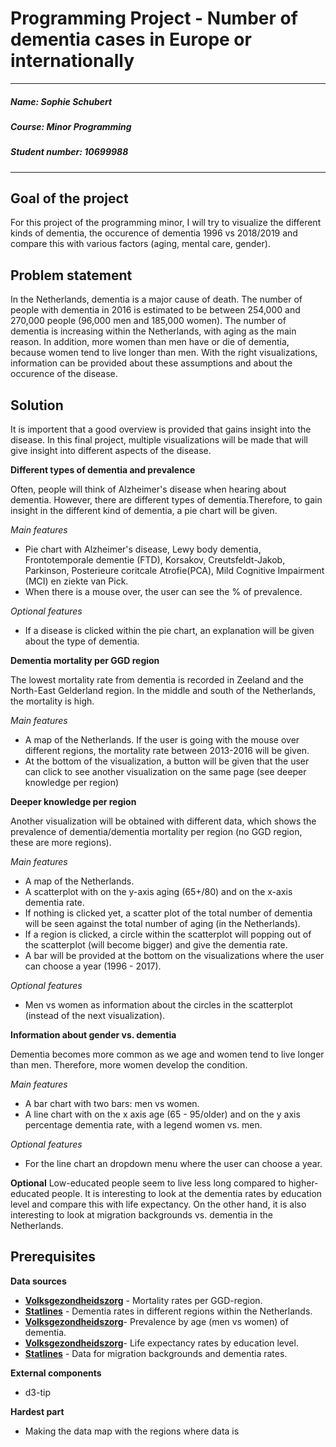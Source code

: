 # Programming Project - Number of dementia cases in Europe or internationally

---

##### Name: Sophie Schubert
##### Course: Minor Programming
##### Student number: 10699988

---

__Goal of the project__
---
For this project of the programming minor, I will try to visualize the different kinds of dementia, the occurence of dementia 1996 vs 2018/2019 and compare this with various factors (aging, mental care, gender).

__Problem statement__
---
In the Netherlands, dementia is a major cause of death. The number of people with dementia in 2016 is estimated to be between 254,000 and 270,000 people (96,000 men and 185,000 women). The number of dementia is increasing within the Netherlands, with aging as the main reason. In addition, more women than men have or die of dementia, because women tend to live longer than men. With the right visualizations, information can be provided about these assumptions and about the occurence of the disease.

__Solution__
---
It is importent that a good overview is provided that gains insight into the disease. In this final project, multiple visualizations will be made that will give insight into different aspects of the disease.

**Different types of dementia and prevalence**

Often, people will think of Alzheimer's disease when hearing about dementia. However, there are different types of dementia.Therefore, to gain insight in the different kind of dementia, a pie chart will be given.

*Main features*
- Pie chart with Alzheimer's disease, Lewy body dementia, Frontotemporale dementie (FTD), Korsakov, Creutsfeldt-Jakob, Parkinson, Posterieure coritcale Atrofie(PCA), Mild Cognitive Impairment (MCI) en ziekte van Pick.
- When there is a mouse over, the user can see the % of prevalence.

*Optional features*
- If a disease is clicked within the pie chart, an explanation will be given about the type of dementia.

**Dementia mortality per GGD region**

The lowest mortality rate from dementia is recorded in Zeeland and the North-East Gelderland region. In the middle and south of the Netherlands, the mortality is high.

*Main features*
- A map of the Netherlands. If the user is going with the mouse over different regions, the mortality rate between 2013-2016 will be given.
- At the bottom of the visualization, a button will be given that the user can click to see another visualization on the same page (see deeper knowledge per region)

**Deeper knowledge per region**

Another visualization will be obtained with different data, which shows the prevalence of dementia/dementia mortality per region (no GGD region, these are more regions).

*Main features*
- A map of the Netherlands.
- A scatterplot with on the y-axis aging (65+/80) and on the x-axis dementia rate.
- If nothing is clicked yet, a scatter plot of the total number of dementia will be seen against the total number of aging (in the Netherlands).
- If a region is clicked, a circle within the scatterplot will popping out of the scatterplot (will become bigger) and give the dementia rate.
- A bar will be provided at the bottom on the visualizations where the user can choose a year (1996 - 2017).

*Optional features*
- Men vs women as information about the circles in the scatterplot (instead of the next visualization).

**Information about gender vs. dementia**

Dementia becomes more common as we age and women tend to live longer than men. Therefore, more women develop the condition.

*Main features*
- A bar chart with two bars: men vs women.
- A line chart with on the x axis age (65 - 95/older) and on the y axis percentage dementia rate, with a legend women vs. men.

*Optional features*
- For the line chart an dropdown menu where the user can choose a year.

**Optional**
Low-educated people seem to live less long compared to higher-educated people. It is interesting to look at the dementia rates by education level and compare this with life expectancy.
On the other hand, it is also interesting to look at migration backgrounds vs. dementia in the Netherlands.

__Prerequisites__
---

**Data sources**
- __[Volksgezondheidszorg](https://www.volksgezondheidenzorg.info/onderwerp/dementie/regionaal-internationaal/regionaal)__ - Mortality rates per GGD-region.
- __[Statlines](https://opendata.cbs.nl/statline/#/CBS/nl/dataset/81622NED/table?ts=1558456507938)__ - Dementia rates in different regions within the Netherlands.
- __[Volksgezondheidszorg](https://www.volksgezondheidenzorg.info/onderwerp/dementie/cijfers-context/huidige-situatie#node-prevalentie-naar-leeftijd)__- Prevalence by age (men vs women) of dementia.
- __[Volksgezondheidszorg](https://www.volksgezondheidenzorg.info/onderwerp/levensverwachting/cijfers-context/huidige-situatie#node-levensverwachting-op-65-jaar-naar-opleiding)__- Life expectancy rates by education level.
- __[Statlines](https://opendata.cbs.nl/statline/#/CBS/nl/dataset/83710NED/table?ts=1558456481790)__ - Data for migration backgrounds and dementia rates.

**External components**
- d3-tip

**Hardest part**
- Making the data map with the regions where data is
